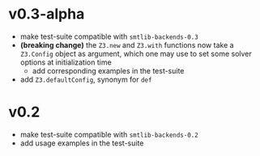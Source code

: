 # v0.3-alpha
- make test-suite compatible with `smtlib-backends-0.3`
- **(breaking change)** the `Z3.new` and `Z3.with` functions now take a `Z3.Config` 
object as argument, which one may use to set some solver options at initialization
time
    - add corresponding examples in the test-suite
- add `Z3.defaultConfig`, synonym for `def`

# v0.2
- make test-suite compatible with `smtlib-backends-0.2`
- add usage examples in the test-suite
